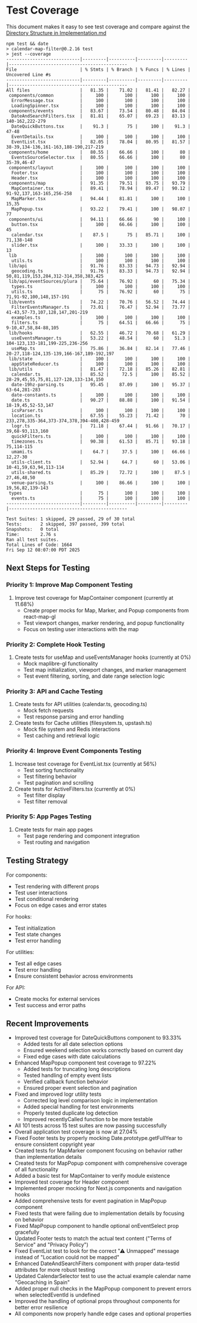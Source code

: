 # Test Coverage

This document makes it easy to see test coverage and compare against the [Directory Structure in Implementation.md](Implementation.md#directory-structure)

```
npm test && date
> calendar-map-filter@0.2.16 test
> jest --coverage
----------------------------|---------|----------|---------|---------|---------------------------------------------
File                        | % Stmts | % Branch | % Funcs | % Lines | Uncovered Line #s                           
----------------------------|---------|----------|---------|---------|---------------------------------------------
All files                   |   81.35 |    71.02 |   81.41 |   82.27 |                                             
 components/common          |     100 |      100 |     100 |     100 |                                             
  ErrorMessage.tsx          |     100 |      100 |     100 |     100 |                                             
  LoadingSpinner.tsx        |     100 |      100 |     100 |     100 |                                             
 components/events          |   83.67 |    73.54 |   80.48 |   84.04 |                                             
  DateAndSearchFilters.tsx  |   81.81 |    65.07 |   69.23 |   83.13 | 140-162,222-279                      
  DateQuickButtons.tsx      |    91.3 |       75 |     100 |    91.3 | 47-48                                       
  EventDetails.tsx          |     100 |      100 |     100 |     100 |                                             
  EventList.tsx             |   82.05 |    78.04 |   80.95 |   81.57 | 38-39,134-136,161-163,188-190,217-219       
 components/home            |   80.55 |    66.66 |     100 |      80 |                                             
  EventsSourceSelector.tsx  |   80.55 |    66.66 |     100 |      80 | 35-39,46-47                                 
 components/layout          |     100 |      100 |     100 |     100 |                                             
  Footer.tsx                |     100 |      100 |     100 |     100 |                                             
  Header.tsx                |     100 |      100 |     100 |     100 |                                             
 components/map             |   91.35 |    79.51 |   93.75 |   93.79 |                                             
  MapContainer.tsx          |   89.41 |    78.94 |   89.47 |   90.12 | 91-92,137,163-165,256-258                   
  MapMarker.tsx             |   94.44 |    81.81 |     100 |     100 | 15,35                                       
  MapPopup.tsx              |   93.22 |    79.41 |     100 |   98.07 | 77                                          
 components/ui              |   94.11 |    66.66 |      90 |     100 |                                             
  button.tsx                |     100 |    66.66 |     100 |     100 | 45                                          
  calendar.tsx              |    87.5 |       75 |   85.71 |     100 | 71,138-148                                  
  slider.tsx                |     100 |    33.33 |     100 |     100 | 13                                          
 lib                        |     100 |      100 |     100 |     100 |                                             
  utils.ts                  |     100 |      100 |     100 |     100 |                                             
 lib/api                    |   91.76 |    83.33 |   94.73 |   92.94 |                                             
  geocoding.ts              |   91.76 |    83.33 |   94.73 |   92.94 | 50,81,119,153,284,312-314,358,383,425       
 lib/api/eventSources/plura |   75.64 |    76.92 |      60 |   75.34 |                                             
  types.ts                  |     100 |      100 |     100 |     100 |                                             
  utils.ts                  |      75 |    76.92 |      60 |      75 | 71,91-92,100,148,157-191                    
 lib/events                 |   74.22 |    70.76 |   56.52 |   74.44 |                                             
  FilterEventsManager.ts    |   73.01 |    76.47 |   52.94 |   73.77 | 41-43,57-73,107,128,147,201-219             
  examples.ts               |     100 |      100 |     100 |     100 |                                             
  filters.ts                |      75 |    64.51 |   66.66 |      75 | 9-10,47,58,84-88,105                        
 lib/hooks                  |   62.55 |    46.72 |   70.68 |   61.29 |                                             
  useEventsManager.ts       |   53.22 |    48.54 |      60 |    51.3 | 104-123,133-181,199-225,236-256             
  useMap.ts                 |   75.86 |    36.84 |   82.14 |   77.46 | 20-27,118-124,135-139,166-167,189-192,197   
 lib/state                  |     100 |      100 |     100 |     100 |                                             
  appStateReducer.ts        |     100 |      100 |     100 |     100 |                                 
 lib/utils                  |   81.47 |    72.18 |   85.26 |   82.81 |                                             
  calendar.ts               |   85.52 |     72.5 |     100 |   85.52 | 28-29,45,55,75,81,127-128,133-134,150       
  date-19hz-parsing.ts      |   95.45 |    87.09 |     100 |   95.37 | 63-64,281-283                               
  date-constants.ts         |     100 |      100 |     100 |     100 |                                             
  date.ts                   |   90.27 |    88.88 |     100 |   91.54 | 18-19,45,52-53,147                          
  icsParser.ts              |     100 |      100 |     100 |     100 |                                             
  location.ts               |   67.55 |    55.23 |   71.42 |      70 | 233,278,335-364,373-374,378,394-408,428-459 
  logr.ts                   |   71.18 |    67.44 |   91.66 |   70.17 | 39,68-93,113,160                            
  quickFilters.ts           |     100 |      100 |     100 |     100 |                                             
  timezones.ts              |   90.38 |    61.53 |   85.71 |   93.18 | 75,114-115                                  
  umami.ts                  |    64.7 |     37.5 |     100 |   66.66 | 12,27-30                                    
  utils-client.ts           |   52.94 |     64.7 |      60 |   53.06 | 10-41,59,63,94,113-114                      
  utils-shared.ts           |   85.29 |    72.72 |     100 |    87.5 | 27,46,48,50                                 
  venue-parsing.ts          |     100 |    86.66 |     100 |     100 | 19,56,82,139-143                            
 types                      |      75 |      100 |     100 |     100 |                                             
  events.ts                 |      75 |      100 |     100 |     100 |                                             
----------------------------|---------|----------|---------|---------|---------------------------------------------

Test Suites: 1 skipped, 29 passed, 29 of 30 total
Tests:       2 skipped, 397 passed, 399 total
Snapshots:   0 total
Time:        2.76 s
Ran all test suites.
Total Lines of Code: 1664
Fri Sep 12 08:07:00 PDT 2025
```

## Next Steps for Testing

### Priority 1: Improve Map Component Testing

1. Improve test coverage for MapContainer component (currently at 11.68%)
    - Create proper mocks for Map, Marker, and Popup components from react-map-gl
    - Test viewport changes, marker rendering, and popup functionality
    - Focus on testing user interactions with the map

### Priority 2: Complete Hook Testing

1. Create tests for useMap and useEventsManager hooks (currently at 0%)
    - Mock maplibre-gl functionality
    - Test map initialization, viewport changes, and marker management
    - Test event filtering, sorting, and date range selection logic

### Priority 3: API and Cache Testing

1. Create tests for API utilities (calendar.ts, geocoding.ts)
    - Mock fetch requests
    - Test response parsing and error handling
2. Create tests for Cache utilities (filesystem.ts, upstash.ts)
    - Mock file system and Redis interactions
    - Test caching and retrieval logic

### Priority 4: Improve Event Components Testing

1. Increase test coverage for EventList.tsx (currently at 56%)
    - Test sorting functionality
    - Test filtering behavior
    - Test pagination and scrolling
2. Create tests for ActiveFilters.tsx (currently at 0%)
    - Test filter display
    - Test filter removal

### Priority 5: App Pages Testing

1. Create tests for main app pages
    - Test page rendering and component integration
    - Test routing and navigation

## Testing Strategy

For components:

-   Test rendering with different props
-   Test user interactions
-   Test conditional rendering
-   Focus on edge cases and error states

For hooks:

-   Test initialization
-   Test state changes
-   Test error handling

For utilities:

-   Test all edge cases
-   Test error handling
-   Ensure consistent behavior across environments

For API:

-   Create mocks for external services
-   Test success and error paths

## Recent Improvements

-   Improved test coverage for DateQuickButtons component to 93.33%
    -   Added tests for all date selection options
    -   Ensured weekend selection works correctly based on current day
    -   Fixed edge cases with date calculations
-   Enhanced MapPopup component test coverage to 97.22%
    -   Added tests for truncating long descriptions
    -   Tested handling of empty event lists
    -   Verified callback function behavior
    -   Ensured proper event selection and pagination
-   Fixed and improved logr utility tests
    -   Corrected log level comparison logic in implementation
    -   Added special handling for test environments
    -   Properly tested duplicate log detection
    -   Improved recentlyCalled function to be more testable
-   All 101 tests across 15 test suites are now passing successfully
-   Overall application test coverage is now at 27.04%
-   Fixed Footer tests by properly mocking Date.prototype.getFullYear to ensure consistent copyright year
-   Created tests for MapMarker component focusing on behavior rather than implementation details
-   Created tests for MapPopup component with comprehensive coverage of all functionality
-   Added a basic test for MapContainer to verify module existence
-   Improved test coverage for Header component
-   Implemented proper mocking for Next.js components and navigation hooks
-   Added comprehensive tests for event pagination in MapPopup component
-   Fixed tests that were failing due to implementation details by focusing on behavior
-   Fixed MapPopup component to handle optional onEventSelect prop gracefully
-   Updated Footer tests to match the actual text content ("Terms of Service" and "Privacy Policy")
-   Fixed EventList test to look for the correct "⚠ Unmapped" message instead of "Location could not be mapped"
-   Enhanced DateAndSearchFilters component with proper data-testid attributes for more robust testing
-   Updated CalendarSelector test to use the actual example calendar name "Geocaching in Spain"
-   Added proper null checks in the MapPopup component to prevent errors when selectedEventId is undefined
-   Improved the handling of optional props throughout components for better error resilience
-   All components now properly handle edge cases and optional properties
